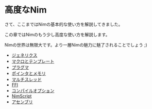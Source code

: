 # 高度なNim

さて、ここまではNimの基本的な使い方を解説してきました。

この章ではNimのもう少し高度な使い方を解説します。

Nimの世界は無限大です。より一層Nimの魅力に魅了されることでしょう ;)

- [ジェネリクス](/advancednim/generics.html)
- [マクロとテンプレート](/advancednim/macros.html)
- [プラグマ](/advancednim/pragma.html)
- [ポインタとメモリ](/advancednim/ptrmem.html)
- [マルチスレッド](/advancednim/mulithreads.html)
- [FFI](/advancednim/ffi.html)
- [コンパイルオプション](/advancednim/compileoptions.html)
- [NimScript](/advancednim/nimscript.html)
- [アセンブリ](/advancednim/asm.html)